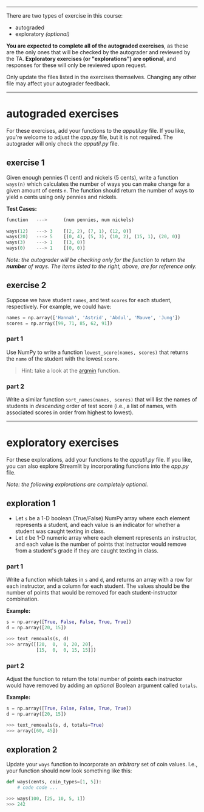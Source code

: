 
--- 

There are two types of exercise in this course:

- autograded
- exploratory *(optional)*

**You are expected to complete all of the autograded exercises**, as these are the only ones that will be checked by the autograder and reviewed by the TA. **Exploratory exercises (or "explorations") are optional**, and responses for these will only be reviewed upon request.

Only update the files listed in the exercises themselves. Changing any other file may affect your autograder feedback.

---

# autograded exercises

For these exercises, add your functions to the *apputil\.py* file. If you like, you're welcome to adjust the *app\.py* file, but it is not required. The autograder will only check the *apputil\.py* file.

## exercise 1

Given enough pennies (1 cent) and nickels (5 cents), write a function `ways(n)` which calculates the number of ways you can make change for a given amount of cents `n`. The function should return the number of ways to yield `n` cents using only pennies and nickels.

**Test Cases:**

```python
function   --->      (num pennies, num nickels)
    
ways(12)   ---> 3    [(2, 2), (7, 1), (12, 0)]               
ways(20)   ---> 5    [(0, 4), (5, 3), (10, 2), (15, 1), (20, 0)]
ways(3)    ---> 1    [(3, 0)]
ways(0)    ---> 1    [(0, 0)]
```

*Note: the autograder will be checking only for the function to return the **number** of ways. The items listed to the right, above, are for reference only.*

## exercise 2

Suppose we have student `names`, and test `scores` for each student, respectively. For example, we could have:

```python
names = np.array(['Hannah', 'Astrid', 'Abdul', 'Mauve', 'Jung'])
scores = np.array([99, 71, 85, 62, 91])
```

### part 1

Use NumPy to write a function `lowest_score(names, scores)` that returns the `name` of the student with the lowest `score`.

> Hint: take a look at the [argmin](https://numpy.org/doc/stable/reference/generated/numpy.argmin.html) function.

### part 2

Write a similar function `sort_names(names, scores)` that will list the names of students in *descending* order of test score (i.e., a list of names, with associated scores in order from highest to lowest).

---

# exploratory exercises

For these explorations, add your functions to the *apputil\.py* file. If you like, you can also explore Streamlit by incorporating functions into the *app\.py* file.

*Note: the following explorations are completely optional.*

## exploration 1

- Let `s` be a 1-D boolean (True/False) NumPy array where each element represents a student, and each value is an indicator for whether a student was caught texting in class.
- Let `d` be 1-D numeric array where each element represents an instructor, and each value is the number of points that instructor would remove from a student's grade if they are caught texting in class.

### part 1

Write a function which takes in `s` and `d`, and returns an array with a row for each instructor, and a column for each student. The values should be the number of points that would be removed for each student-instructor combination.

**Example:**

```python
s = np.array([True, False, False, True, True])
d = np.array([20, 15])

>>> text_removals(s, d)
>>> array([[20,  0,  0, 20, 20],
           [15,  0,  0, 15, 15]])
```

### part 2

Adjust the function to return the total number of points each instructor would have removed by adding an *optional* Boolean argument called `totals`.

**Example:**

```python
s = np.array([True, False, False, True, True])
d = np.array([20, 15])

>>> text_removals(s, d, totals=True)
>>> array([60, 45])
```

## exploration 2

Update your `ways` function to incorporate an *arbitrary* set of coin values. I.e., your function should now look something like this:

```python
def ways(cents, coin_types=[1, 5]):
    # code code ...

>>> ways(100, [25, 10, 5, 1])
>>> 242
```
